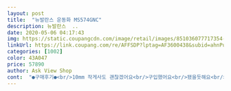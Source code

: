 ```yaml
---
layout: post 
title:  "뉴발란스 운동화 MS574GNC" 
description: 뉴발란스  ..
date: 2020-05-06 04:17:43 
img: https://static.coupangcdn.com/image/retail/images/851036077717354-56fc2b5c-3aa2-4099-93b6-0451674f89d7.jpg 
linkUrl: https://link.coupang.com/re/AFFSDP?lptag=AF3600438&subid=ahnPublicAsk&pageKey=1343372416&itemId=2370808664&vendorItemId=70223533816&traceid=V0-113-c04fb443470942ba 
categories: [1002] 
color: 43A047 
price: 57890 
author: Ask View Shop 
cont:  "●구매후기●<br/>10mm 작게사도 괜찮겠어요<br/>구입했어요<br/>됐을듯해요<br/>막상신어보니 5mm더 작은싸이즈로주문해도<br/>발볼이 많이 넓지만다면 평소보다<br/>발은 엄청편해요<br/>상품펑  보고 크다 해서 235신는데 230으루<br/>상품평 도움 되시라 남겨요<br/>상품평에 한치수정도 크다고들하셔서<br/>생각보다 질좋고 사진보다 실물이 낫네요.<br/> 다른사이즈있었으면 추가 구매했을것같습니다<br/>약간 넉넉 하니 좋네요<br/>적극추천합니다 사이즈는 5mm정도 여유있게 나왔습니다 많이 큰건 아니구요 기존에 동일사이즈 타이트하게 신었다면 이거여유롭게 신는정도.<br/>.<br/><br/>지금 신고 산책 나왔는데 뒤까임도 앖고 좋아용<br/>한 사이즈 작게 주문하시는게 좋을것 같아요^^<br/>한치수 (5mm) 작게주문했어요<br/>10mm 작게사도 괜찮겠어요<br/>구입했어요<br/>됐을듯해요<br/>막상신어보니 5mm더 작은싸이즈로주문해도<br/>발볼이 많이 넓지만다면 평소보다<br/>발은 엄청편해요<br/>상품펑  보고 크다 해서 235신는데 230으루<br/>상품평 도움 되시라 남겨요<br/>상품평에 한치수정도 크다고들하셔서<br/>생각보다 질좋고 사진보다 실물이 낫네요.<br/> 다른사이즈있었으면 추가 구매했을것같습니다<br/>약간 넉넉 하니 좋네요<br/>적극추천합니다 사이즈는 5mm정도 여유있게 나왔습니다 많이 큰건 아니구요 기존에 동일사이즈 타이트하게 신었다면 이거여유롭게 신는정도.<br/>.<br/><br/>지금 신고 산책 나왔는데 뒤까임도 앖고 좋아용<br/>한 사이즈 작게 주문하시는게 좋을것 같아요^^<br/>한치수 (5mm) 작게주문했어요<br/>10mm 작게사도 괜찮겠어요<br/>구입했어요<br/>됐을듯해요<br/>막상신어보니 5mm더 작은싸이즈로주문해도<br/>발볼이 많이 넓지만다면 평소보다<br/>발은 엄청편해요<br/>상품펑  보고 크다 해서 235신는데 230으루<br/>상품평 도움 되시라 남겨요<br/>상품평에 한치수정도 크다고들하셔서<br/>생각보다 질좋고 사진보다 실물이 낫네요.<br/> 다른사이즈있었으면 추가 구매했을것같습니다<br/>약간 넉넉 하니 좋네요<br/>적극추천합니다 사이즈는 5mm정도 여유있게 나왔습니다 많이 큰건 아니구요 기존에 동일사이즈 타이트하게 신었다면 이거여유롭게 신는정도.<br/>.<br/><br/>지금 신고 산책 나왔는데 뒤까임도 앖고 좋아용<br/>한 사이즈 작게 주문하시는게 좋을것 같아요^^<br/>한치수 (5mm) 작게주문했어요<br/>" 
---
```

